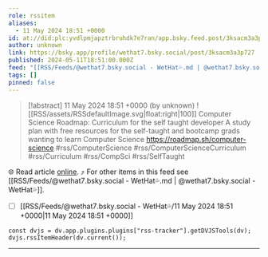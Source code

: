 ```yaml
---
role: rssitem
aliases:
  - 11 May 2024 18:51 +0000
id: at://did:plc:yvdlpmjapztrbruhdk7e7ran/app.bsky.feed.post/3ksacm3a3p727
author: unknown
link: https://bsky.app/profile/wethat7.bsky.social/post/3ksacm3a3p727
published: 2024-05-11T18:51:00.000Z
feed: "[[RSS/Feeds/@wethat7․bsky․social - WetHat💦.md | @wethat7․bsky․social - WetHat💦]]"
tags: []
pinned: false
---
```


> [!abstract] 11 May 2024 18:51 +0000 (by unknown)
> ![[RSS/assets/RSSdefaultImage.svg|float:right|100]] Computer Science Roadmap: Curriculum for the self taught developer A study plan with free resources for the self-taught and bootcamp grads wanting to learn Computer Science https://roadmap.sh/computer-science #rss/ComputerScience #rss/ComputerScienceCurriculum #rss/Curriculum #rss/CompSci #rss/SelfTaught

🌐 Read article [online](https://bsky.app/profile/wethat7.bsky.social/post/3ksacm3a3p727). ⤴ For other items in this feed see [[RSS/Feeds/@wethat7․bsky․social - WetHat💦.md | @wethat7․bsky․social - WetHat💦]].

- [ ] [[RSS/Feeds/@wethat7․bsky․social - WetHat💦/11 May 2024 18꞉51 +0000|11 May 2024 18꞉51 +0000]]

~~~dataviewjs
const dvjs = dv.app.plugins.plugins["rss-tracker"].getDVJSTools(dv);
dvjs.rssItemHeader(dv.current());
~~~

- - -